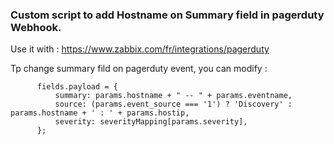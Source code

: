### Custom script to add Hostname on Summary field in pagerduty Webhook.

Use it with : https://www.zabbix.com/fr/integrations/pagerduty

Tp change summary fild on pagerduty event, you can modify :

          fields.payload = {
              summary: params.hostname + " -- " + params.eventname,
              source: (params.event_source === '1') ? 'Discovery' : params.hostname + ' : ' + params.hostip,
              severity: severityMapping[params.severity],
          };
